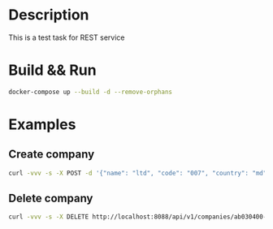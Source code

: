 # Description

This is a test task for REST service

# Build && Run

```bash
docker-compose up --build -d --remove-orphans
```

# Examples

## Create company
```bash
curl -vvv -s -X POST -d '{"name": "ltd", "code": "007", "country": "md", "website": "http://google.com", "phone": "+995987655443"}' http://localhost:8088/api/v1/companies
```

## Delete company
```bash
curl -vvv -s -X DELETE http://localhost:8088/api/v1/companies/ab030400-f554-495a-83a5-44c8d66be239
```

